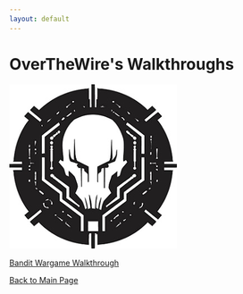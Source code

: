 ```yaml
---
layout: default
---
```

# OverTheWire's Walkthroughs
![Bandit-Thumbnail](/assets/imgs/otw/bandit/bandit_thumb.jpg)

[Bandit Wargame Walkthrough](./Bandit.md)

[Back to Main Page](../)
